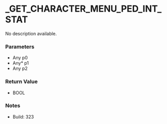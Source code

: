 # _GET_CHARACTER_MENU_PED_INT_STAT

No description available.

### Parameters
* Any p0
* Any* p1
* Any p2

### Return Value
* BOOL

### Notes
* Build: 323

